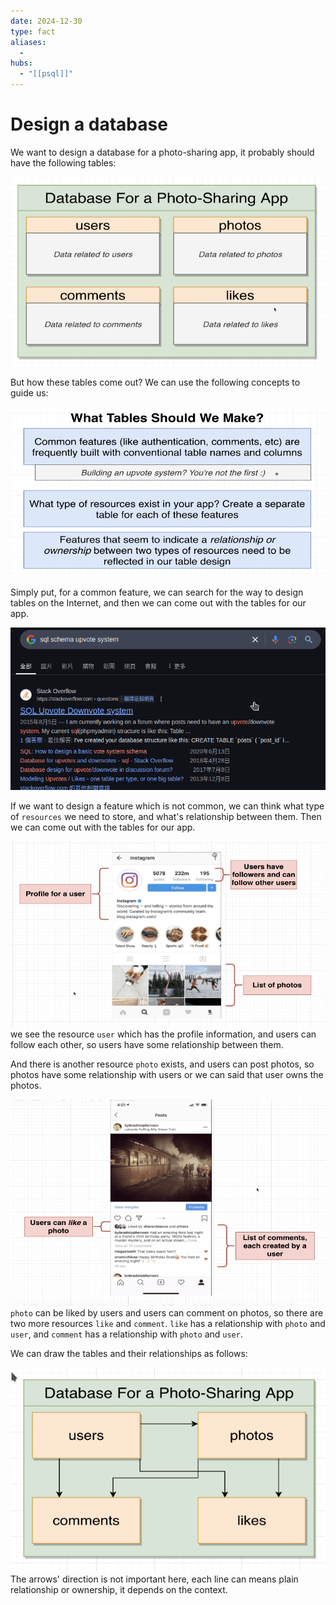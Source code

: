 ```yaml
---
date: 2024-12-30
type: fact
aliases:
  -
hubs:
  - "[[psql]]"
---
```


# Design a database

We want to design a database for a photo-sharing app, it probably should have the following tables:

![tables-for-photo-sharing-app.png](../../assets/imgs/tables-for-photo-sharing-app.png)

But how these tables come out? We can use the following concepts to guide us:

![concept-to-comeout-tables.png](../../assets/imgs/concept-to-comeout-tables.png)

Simply put, for a common feature, we can search for the way to design tables on the Internet, and then we can come out with the tables for our app.

![upvote-system-search.png](../../assets/imgs/upvote-system-search.png)

If we want to design a feature which is not common, we can think what type of `resources` we need to store, and what's relationship between them. Then we can come out with the tables for our app.

![instagram1.png](../../assets/imgs/instagram1.png)
we see the resource `user` which has the profile information, and users can follow each other, so users have some relationship between them.

And there is another resource `photo` exists, and users can post photos, so photos have some relationship with users or we can said that user owns the photos.

![instagram2.png](../../assets/imgs/instagram2.png)
`photo` can be liked by users and users can comment on photos, so there are two more resources `like` and `comment`. `like` has a relationship with `photo` and `user`, and `comment` has a relationship with `photo` and `user`.

We can draw the tables and their relationships as follows:


![photo-sharing-tables-relationship.png](../../assets/imgs/photo-sharing-tables-relationship.png)
The arrows' direction is not important here, each line can means plain relationship or ownership, it depends on the context.

